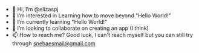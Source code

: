 - 👋 Hi, I’m @elizaspj
- 👀 I’m interested in Learning how to move beyond "Hello World!"
- 🌱 I’m currently learning "Hello World!"
- 💞️ I’m looking to collaborate on creating an app (I think)
- 📫 How to reach me? Good luck, I can't reach myself but you can still try through snehaesmail@gmail.com

<!---
elizaspj/elizaspj is a ✨ special ✨ repository because its `README.md` (this file) appears on your GitHub profile.
You can click the Preview link to take a look at your changes.
--->

